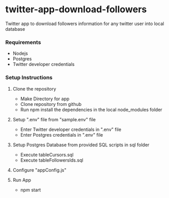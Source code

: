 # twitter-app-download-followers
Twitter app to download followers information for any twitter user into local database

### Requirements
* Nodejs
* Postgres
* Twitter developer credentials

### Setup Instructions

1. Clone the repository
    * Make Directory for app
    * Clone repository from github
    * Run npm install the dependencies in the local node_modules folder

2. Setup ".env" file from "sample.env" file
    * Enter Twitter developer credentials in ".env" file
    * Enter Postgres credentials in ".env" file

3. Setup Postgres Database from provided SQL scripts in sql folder
   * Execute tableCursors.sql
   * Execute tableFollowersIds.sql

4. Configure "appConfig.js"

5. Run App
   * npm start
